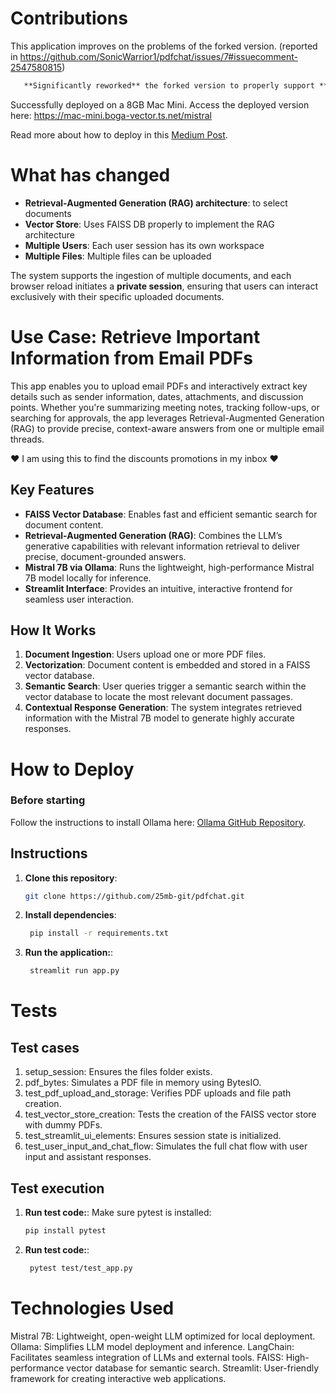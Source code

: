 # Contributions
This application improves on the problems of the forked version.
(reported in https://github.com/SonicWarrior1/pdfchat/issues/7#issuecomment-2547580815)

 ```markdown
    **Significantly reworked** the forked version to properly support **Retrieval-Augmented Generation (RAG)**.
 ```

Successfully deployed on a 8GB Mac Mini. Access the deployed version here: https://mac-mini.boga-vector.ts.net/mistral

Read more about how to deploy in this [Medium Post](https://medium.com/@25mb.git/deploying-mistral-7b-on-a-budget-friendly-mac-mini-with-reverse-proxy-using-tailserver-6bae3cb69365).


# What has changed
- **Retrieval-Augmented Generation (RAG) architecture**: to select documents
- **Vector Store**: Uses FAISS DB properly to implement the RAG architecture 
- **Multiple Users**: Each user session has its own workspace
- **Multiple Files**: Multiple files can be uploaded

The system supports the ingestion of multiple documents, and each browser reload initiates a **private session**, ensuring that users can interact exclusively with their specific uploaded documents.

# Use Case: Retrieve Important Information from Email PDFs
This app enables you to upload email PDFs and interactively extract key details such as sender information, dates, attachments, and discussion points. Whether you're summarizing meeting notes, tracking follow-ups, or searching for approvals, the app leverages Retrieval-Augmented Generation (RAG) to provide precise, context-aware answers from one or multiple email threads. 

❤️ I am using this to find the discounts promotions in my inbox ❤️ 

## Key Features
- **FAISS Vector Database**: Enables fast and efficient semantic search for document content.  
- **Retrieval-Augmented Generation (RAG)**: Combines the LLM’s generative capabilities with relevant information retrieval to deliver precise, document-grounded answers.  
- **Mistral 7B via Ollama**: Runs the lightweight, high-performance Mistral 7B model locally for inference.  
- **Streamlit Interface**: Provides an intuitive, interactive frontend for seamless user interaction.  

## How It Works
1. **Document Ingestion**: Users upload one or more PDF files.  
2. **Vectorization**: Document content is embedded and stored in a FAISS vector database.  
3. **Semantic Search**: User queries trigger a semantic search within the vector database to locate the most relevant document passages.  
4. **Contextual Response Generation**: The system integrates retrieved information with the Mistral 7B model to generate highly accurate responses.  

# How to Deploy

### Before starting
Follow the instructions to install Ollama here: [Ollama GitHub Repository](https://github.com/ollama/ollama).

## Instructions

1. **Clone this repository**:  
   ```bash
   git clone https://github.com/25mb-git/pdfchat.git
    ```

2. **Install dependencies**:
   ```bash
    pip install -r requirements.txt
    ```

3. **Run the application:**:
   ```bash
    streamlit run app.py
    ```

# Tests
## Test cases

1. setup_session: Ensures the files folder exists.
2. pdf_bytes: Simulates a PDF file in memory using BytesIO.
3. test_pdf_upload_and_storage: Verifies PDF uploads and file path creation.
4. test_vector_store_creation: Tests the creation of the FAISS vector store with dummy PDFs.
5. test_streamlit_ui_elements: Ensures session state is initialized.
6. test_user_input_and_chat_flow: Simulates the full chat flow with user input and assistant responses.

## Test execution
1. **Run test code:**:
Make sure pytest is installed:
   ```bash
   pip install pytest
    ```

2. **Run test code:**:
   ```bash
    pytest test/test_app.py
    ```

# Technologies Used

Mistral 7B: Lightweight, open-weight LLM optimized for local deployment.
Ollama: Simplifies LLM model deployment and inference.
LangChain: Facilitates seamless integration of LLMs and external tools.
FAISS: High-performance vector database for semantic search.
Streamlit: User-friendly framework for creating interactive web applications.
